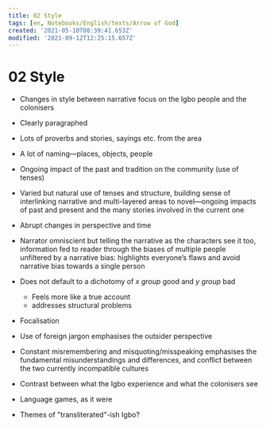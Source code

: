 ```yaml
---
title: 02 Style
tags: [en, Notebooks/English/texts/Arrow of God]
created: '2021-05-10T08:39:41.653Z'
modified: '2021-09-12T12:25:15.657Z'
---
```


# 02 Style
- Changes in style between narrative focus on the Igbo people and the colonisers
- Clearly paragraphed
- Lots of proverbs and stories, sayings etc. from the area
- A lot of naming—places, objects, people
- Ongoing impact of the past and tradition on the community (use of tenses)
- Varied but natural use of tenses and structure, building sense of interlinking narrative and multi-layered areas to novel—ongoing impacts of past and present and the many stories involved in the current one
- Abrupt changes in perspective and time

- Narrator omniscient but telling the narrative as the characters see it too, information fed to reader through the biases of multiple people unfiltered by a narrative bias: highlights everyone’s flaws and avoid narrative bias towards a single person
- Does not default to a dichotomy of *x group* good and *y group* bad
  - Feels more like a true account
  - addresses structural problems
- Focalisation

- Use of foreign jargon emphasises the outsider perspective
- Constant misremembering and misquoting/misspeaking emphasises the fundamental misunderstandings and differences, and conflict between the two currently incompatible cultures
- Contrast between what the Igbo experience and what the colonisers see

- Language games, as it were

- Themes of "transliterated"-ish Igbo?

